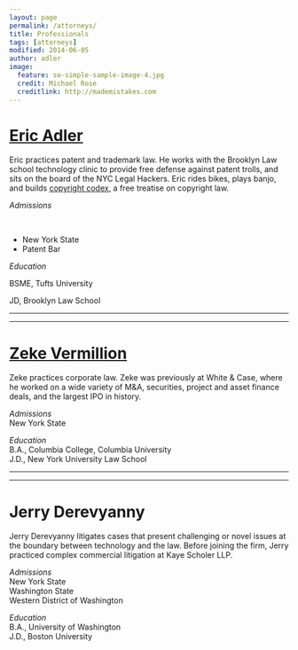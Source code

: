 ```yaml
---
layout: page
permalink: /attorneys/
title: Professionals
tags: [attorneys]
modified: 2014-06-05
author: adler
image:
  feature: so-simple-sample-image-4.jpg
  credit: Michael Rose
  creditlink: http://mademistakes.com
---
```



# <a href = "/ericadler/">Eric Adler</a>

Eric practices patent and trademark law. He works with the Brooklyn Law school technology clinic to provide free defense against patent trolls, and sits on the board of the NYC Legal Hackers. Eric rides bikes, plays banjo, and builds <a href='http://www.copyrightcodex.com'>copyright codex</a>, a free treatise on copyright law.

<span class="sixcols first">

<em>Admissions</em>

<br>

* New York State
* Patent Bar

</span>


<p class="sixcols">

<em>Education</em> <br>

BSME, Tufts University <br>

JD, Brooklyn Law School  <br>

</p>


<hr />


- - - 

# <a href = "/zekevermillion/">Zeke Vermillion</a>

Zeke practices corporate law. Zeke was previously at White & Case, where he worked on a wide variety of M&A, securities, project and asset finance deals, and the largest IPO in history. 

<p class="sixcols .first">
<em>Admissions</em><br>
New York State<br>
</p>

<p class="sixcols">
<em>Education</em> <br>
B.A., Columbia College, Columbia University<br>
J.D., New York University Law School<br>
</p>

<hr />

- - - 


# Jerry Derevyanny

Jerry Derevyanny litigates cases that present challenging or novel issues at the boundary between technology and the law. Before joining the firm, Jerry practiced complex commercial litigation at Kaye Scholer LLP.

<p class="sixcols first">
<em>Admissions</em><br>
New York State<br>
Washington State<br>
Western District of Washington<br>
</p>

<p class="sixcols">
<em>Education</em> <br>
B.A., University of Washington<br>
J.D., Boston University<br>
</p>
